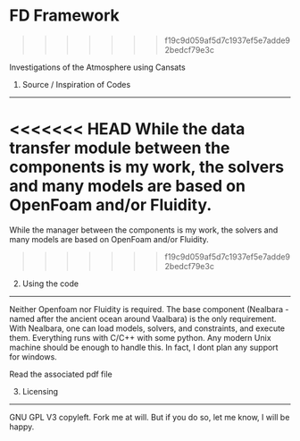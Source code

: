 FD Framework
======================
>>>>>>> f19c9d059af5d7c1937ef5e7adde92bedcf79e3c

Investigations of the Atmosphere using Cansats


1. Source / Inspiration of Codes
--------------------------------

<<<<<<< HEAD
While the data transfer module between the components is my work, the solvers and many models are based on OpenFoam and/or Fluidity.
=======
While the manager between the components is my work, the solvers and many models are based on OpenFoam and/or Fluidity.
>>>>>>> f19c9d059af5d7c1937ef5e7adde92bedcf79e3c

2. Using the code
-----------------

Neither Openfoam nor Fluidity is required. The base component (Nealbara - named after the ancient ocean around Vaalbara) is the only requirement. With Nealbara, one can load models, solvers, and constraints, and execute them. Everything runs with C/C++ with some python. Any modern Unix machine should be enough to handle this. In fact, I dont plan any support for windows.

Read the associated pdf file

3. Licensing
------------

GNU GPL V3 copyleft. Fork me at will. But if you do so, let me know, I will be happy.

